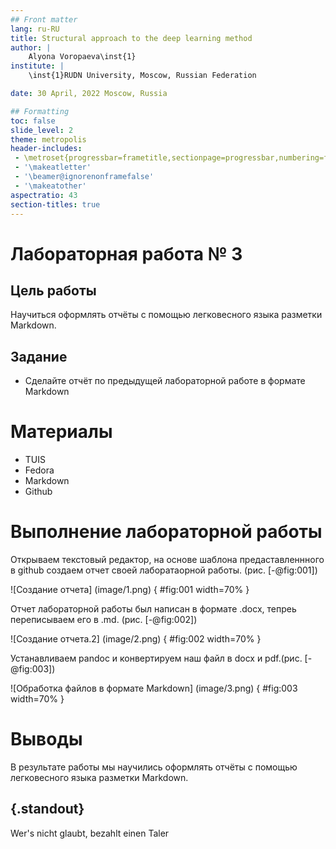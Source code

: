 ```yaml
---
## Front matter
lang: ru-RU
title: Structural approach to the deep learning method
author: |
	Alyona Voropaeva\inst{1}
institute: |
	\inst{1}RUDN University, Moscow, Russian Federation

date: 30 April, 2022 Moscow, Russia

## Formatting
toc: false
slide_level: 2
theme: metropolis
header-includes: 
 - \metroset{progressbar=frametitle,sectionpage=progressbar,numbering=fraction}
 - '\makeatletter'
 - '\beamer@ignorenonframefalse'
 - '\makeatother'
aspectratio: 43
section-titles: true
---
```


# Лабораторная работа № 3

## Цель работы

Научиться оформлять отчёты с помощью легковесного языка разметки Markdown.

## Задание

- Сделайте отчёт по предыдущей лабораторной работе в формате Markdown

# Материалы

- TUIS
- Fedora
- Markdown
- Github

# Выполнение лабораторной работы

Открываем текстовый редактор, на основе шаблона предаставленнного в github создаем отчет своей лаборатаорной работы.
(рис. [-@fig:001])

![Создание отчета] (image/1.png) { #fig:001 width=70% }

Отчет лабораторной работы был написан в формате .docx, тепреь переписываем его в .md. (рис. [-@fig:002])

![Создание отчета.2] (image/2.png) { #fig:002 width=70% }

Устанавливаем pandoc и конвертируем наш файл в docx и pdf.(рис. [-@fig:003])

![Обработка файлов в формате Markdown] (image/3.png) { #fig:003 width=70% }

# Выводы

В результате работы мы научились оформлять отчёты с помощью легковесного языка разметки Markdown.


## {.standout}

Wer's nicht glaubt, bezahlt einen Taler
